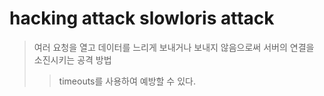 # hacking attack slowloris attack

> 여러 요청을 열고 데이터를 느리게 보내거나 보내지 않음으로써 서버의 연결을 소진시키는 공격 방법
>
> > timeouts를 사용하여 예방할 수 있다.
